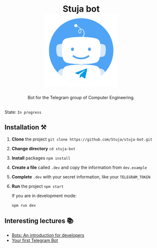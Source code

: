 <h1 align="center">
    Stuja bot 
    <br/>
    <img alt="Bot image" title="Bot image" src="images/logo.jpg" width="240">
    <br/>
</h1>


<p align="center">
    Bot for the Telegram group of Computer Engineering.
    <br/> <br/>
</p>


State: `In progress`

## Installation ⚒️

1. **Clone** the project
   `git clone https://github.com/Stuja/stuja-bot.git`

2. **Change directory**
   `cd stuja-bot`

3. **Install** packages
   `npm install`

4. **Create a file** called `.dev` and copy the information from `dev.example`

5. **Complete** `.dev` with your secret information, like your `TELEGRAM_TOKEN`

6. **Run** the project
   `npm start`

   If you are in development mode:

   `npm run dev`



## Interesting lectures 📚

* [Bots: An introduction for developers](https://core.telegram.org/bots)
* [Your first Telegram Bot](https://aabedraba.com/taller-gdg)

